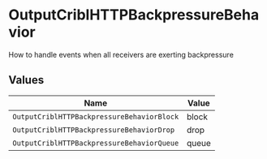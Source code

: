 # OutputCriblHTTPBackpressureBehavior

How to handle events when all receivers are exerting backpressure


## Values

| Name                                       | Value                                      |
| ------------------------------------------ | ------------------------------------------ |
| `OutputCriblHTTPBackpressureBehaviorBlock` | block                                      |
| `OutputCriblHTTPBackpressureBehaviorDrop`  | drop                                       |
| `OutputCriblHTTPBackpressureBehaviorQueue` | queue                                      |